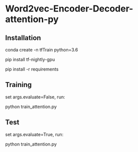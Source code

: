 # Word2vec-Encoder-Decoder-attention-py

## Installation 

conda create -n tfTrain python=3.6

pip install tf-nightly-gpu

pip install -r requirements

## Training

set args.evaluate=False, run:

python train_attention.py 

## Test

set args.evaluate=True, run:

python train_attention.py

